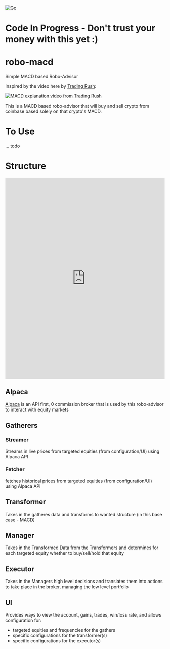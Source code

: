 ![Go](https://github.com/johnmillner/robo-macd/workflows/Go/badge.svg)


# Code In Progress - Don't trust your money with this yet :) 

# robo-macd
Simple MACD based Robo-Advisor


Inspired by the video here by [Trading Rush](https://www.youtube.com/watch?v=nmffSjdZbWQ):

[![MACD explanation video from Trading Rush](https://img.youtube.com/vi/nmffSjdZbWQ/0.jpg)](https://www.youtube.com/watch?v=nmffSjdZbWQ)

This is a MACD based robo-advisor that will buy and sell crypto from coinbase based solely on that crypto's MACD.

# To Use
... todo

# Structure

<iframe frameborder="0" style="width:100%;height:634px;" src="https://app.diagrams.net/?lightbox=1&highlight=0000ff&edit=_blank&layers=1&nav=1&title=RoboAdvisor#Uhttps%3A%2F%2Fdrive.google.com%2Fuc%3Fid%3D1fZWEaOWSyaqYmPYYk0OZuidXkcBH2hcp%26export%3Ddownload"></iframe>

## Alpaca
[Alpaca](https://alpaca.markets/) is an API first, 0 commission broker that is used by this robo-advisor to interact with equity markets

## Gatherers
### Streamer
Streams in live prices from targeted equities (from configuration/UI) using Alpaca API
### Fetcher
fetches historical prices from targeted equities (from configuration/UI) using Alpaca API

## Transformer
Takes in the gatheres data and transforms to wanted structure (in this base case - MACD)

## Manager
Takes in the Transformed Data from the Transformers and determines for each targeted equity whether to buy/sell/hold that equity

## Executor
Takes in the Managers high level decisions and translates them into actions to take place in the broker, managing the low level portfolio

## UI
Provides ways to view the account, gains, trades, win/loss rate, and allows configuration for:
 * targeted equities and frequencies for the gathers
 * specific configurations for the transformer(s)
 * specific configurations for the executor(s)

